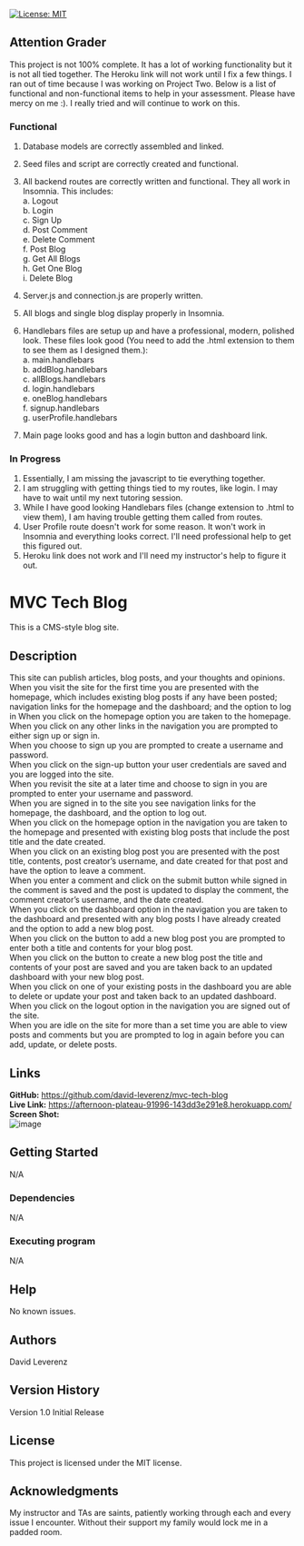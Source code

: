 [![License: MIT](https://img.shields.io/badge/License-MIT-yellow.svg)](https://opensource.org/licenses/MIT)

## Attention Grader
This project is not 100% complete.  It has a lot of working functionality but it is not all tied together.  The Heroku link will not work until I fix a few things.  I ran out of time because I was working on Project Two.  Below is a list of functional and non-functional items to help in your assessment.  Please have mercy on me :).  I really tried and will continue to work on this.<br>
### Functional
1) Database models are correctly assembled and linked.
2) Seed files and script are correctly created and functional.
3) All backend routes are correctly written and functional.  They all work in Insomnia.  This includes:<br>
   a. Logout<br>
   b. Login<br>
   c. Sign Up<br>
   d. Post Comment<br>
   e. Delete Comment<br>
   f. Post Blog<br>
   g. Get All Blogs<br>
   h. Get One Blog<br>
   i. Delete Blog<br>
4) Server.js and connection.js are properly written.
5) All blogs and single blog display properly in Insomnia.
6) Handlebars files are setup up and have a professional, modern, polished look.  These files look good (You need to add the .html extension to them to see them as I designed them.):<br>
   a. main.handlebars<br>
   b. addBlog.handlebars<br>
   c. allBlogs.handlebars<br>
   d. login.handlebars<br>
   e. oneBlog.handlebars<br>
   f. signup.handlebars<br>
   g. userProfile.handlebars<br>
   
9) Main page looks good and has a login button and dashboard link.

### In Progress
1. Essentially, I am missing the javascript to tie everything together.
2. I am struggling with getting things tied to my routes, like login.  I may have to wait until my next tutoring session.
3. While I have good looking Handlebars files (change extension to .html to view them), I am having trouble getting them called from routes.
4. User Profile route doesn't work for some reason.  It won't work in Insomnia and everything looks correct.  I'll need professional help to get this figured out.
5. Heroku link does not work and I'll need my instructor's help to figure it out.

# MVC Tech Blog
This is a CMS-style blog site.<br>
## Description
This site can publish articles, blog posts, and your thoughts and opinions.<br>
When you visit the site for the first time you are presented with the homepage, which includes existing blog posts if any have been posted; navigation links for the homepage and the dashboard; and the option to log in
When you click on the homepage option you are taken to the homepage.<br>
When you click on any other links in the navigation you are prompted to either sign up or sign in.<br>
When you choose to sign up you are prompted to create a username and password.<br>
When you click on the sign-up button your user credentials are saved and you are logged into the site.<br>
When you revisit the site at a later time and choose to sign in you are prompted to enter your username and password.<br>
When you are signed in to the site you see navigation links for the homepage, the dashboard, and the option to log out.<br>
When you click on the homepage option in the navigation you are taken to the homepage and presented with existing blog posts that include the post title and the date created.<br>
When you click on an existing blog post you are presented with the post title, contents, post creator’s username, and date created for that post and have the option to leave a comment.<br>
When you enter a comment and click on the submit button while signed in the comment is saved and the post is updated to display the comment, the comment creator’s username, and the date created.<br>
When you click on the dashboard option in the navigation you are taken to the dashboard and presented with any blog posts I have already created and the option to add a new blog post.<br>
When you click on the button to add a new blog post you are prompted to enter both a title and contents for your blog post.<br>
When you click on the button to create a new blog post the title and contents of your post are saved and you are taken back to an updated dashboard with your new blog post.<br>
When you click on one of your existing posts in the dashboard you are able to delete or update your post and taken back to an updated dashboard.<br>
When you click on the logout option in the navigation you are signed out of the site.<br>
When you are idle on the site for more than a set time you are able to view posts and comments but you are prompted to log in again before you can add, update, or delete posts.<br>

## Links
**GitHub:** https://github.com/david-leverenz/mvc-tech-blog<br>
**Live Link:** https://afternoon-plateau-91996-143dd3e291e8.herokuapp.com/<br>
**Screen Shot:** <br>
![image](https://github.com/david-leverenz/mvc-tech-blog/assets/131185593/ad1dc275-3eec-42c4-b0fe-eb79070f10c2)



## Getting Started
N/A
### Dependencies
N/A
### Executing program
N/A
## Help
No known issues.
## Authors
David Leverenz 
## Version History
Version 1.0 Initial Release
## License
This project is licensed under the MIT license.
## Acknowledgments
My instructor and TAs are saints, patiently working through each and every issue I encounter.  Without their support my family would lock me in a padded room.

